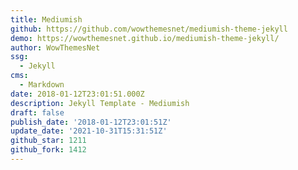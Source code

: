 ```yaml
---
title: Mediumish
github: https://github.com/wowthemesnet/mediumish-theme-jekyll
demo: https://wowthemesnet.github.io/mediumish-theme-jekyll/
author: WowThemesNet
ssg:
  - Jekyll
cms:
  - Markdown
date: 2018-01-12T23:01:51.000Z
description: Jekyll Template - Mediumish
draft: false
publish_date: '2018-01-12T23:01:51Z'
update_date: '2021-10-31T15:31:51Z'
github_star: 1211
github_fork: 1412
---
```

